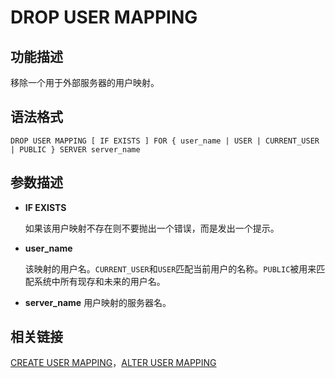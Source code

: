 # DROP USER MAPPING

## 功能描述

移除一个用于外部服务器的用户映射。

## 语法格式

```
DROP USER MAPPING [ IF EXISTS ] FOR { user_name | USER | CURRENT_USER | PUBLIC } SERVER server_name
```

## 参数描述

-   **IF EXISTS**

    如果该用户映射不存在则不要抛出一个错误，而是发出一个提示。

-   **user\_name**

    该映射的用户名。`CURRENT_USER`和`USER`匹配当前用户的名称。`PUBLIC`被用来匹配系统中所有现存和未来的用户名。

-   **server\_name**
    用户映射的服务器名。


## 相关链接

[CREATE USER MAPPING](CREATE-USER-MAPPING.md)，[ALTER USER MAPPING](ALTER-USER-MAPPING.md)

